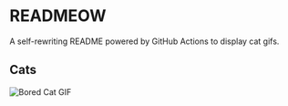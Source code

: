# READMEOW

A self-rewriting README powered by GitHub Actions to display cat gifs.

## Cats

![Bored Cat GIF](https://media1.giphy.com/media/mlvseq9yvZhba/200.gif?cid=9acd02da3ub1d7s9bbwd2k9pyr7d7fqr17x1v5dtvvtvbwdc&ep=v1_gifs_search&rid=200.gif&ct=g)
